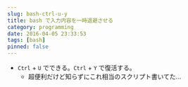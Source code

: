 ```yaml
---
slug: bash-ctrl-u-y
title: bash で入力内容を一時退避させる
category: programming
date: 2016-04-05 23:33:53
tags: [bash]
pinned: false
---
```


- `Ctrl` + `U` でできる。`Ctrl` + `Y` で復活する。
  - 超便利だけど知らずにこれ相当のスクリプト書いてた...
